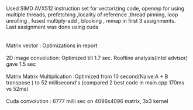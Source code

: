 Used SIMD AVX512 instruction set for vectorizing code, openmp for using multiple threads, prefetching ,locality of reference ,thread pinning, loop unrolling , fused multiply-add , blocking , mmap in first 3 assignments.<br />
Last assignment was done using cuda <br /><br />
<br />
Matrix vector : Optimizations in report <br /><br />
2D image convolution: Optimized till 1.7 sec. Roofline analysis(Intel advisor) gave 1.5 sec <br /><br />
Matrix Matrix Multiplication :Optimized from 10 second(Naive:A * B transpose )  to 52 millisecond's (compared 2 best code in main.cpp 170ms vs 52ms) <br /><br />
Cuda convolution : 6777 milli sec on 4096x4096 matrix, 3x3 kernel
